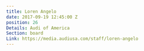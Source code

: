 ```yaml
---
title: Loren Angelo
date: 2017-09-19 12:45:00 Z
position: 26
Details: Audi of America
Section: board
Link: https://media.audiusa.com/staff/loren-angelo
---
```


